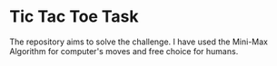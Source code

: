 # Tic Tac Toe Task
The repository aims to solve the challenge. I have used the Mini-Max Algorithm for computer's moves and free choice for humans.
